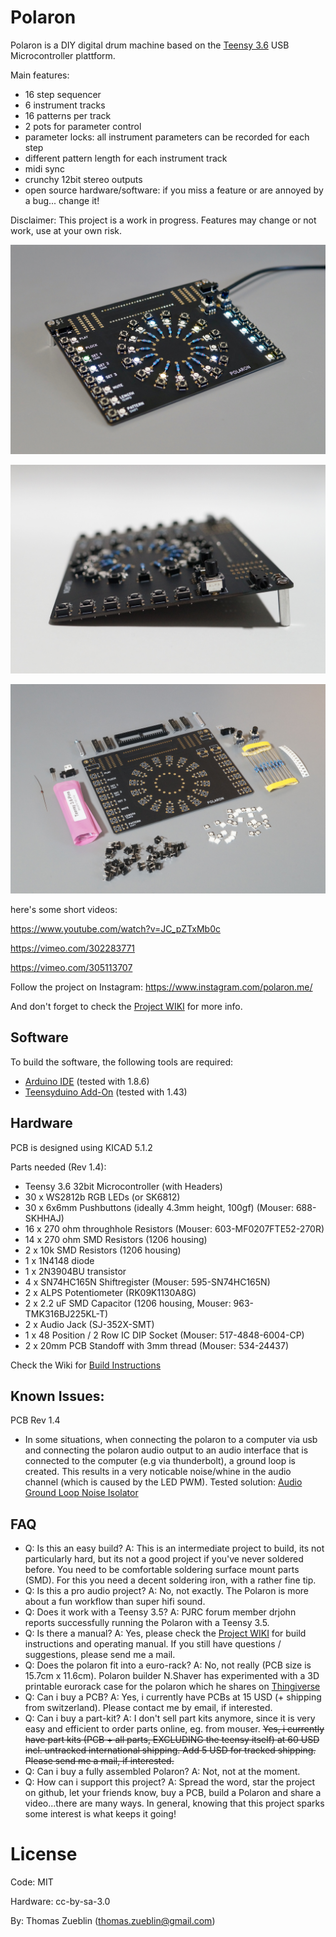 # Polaron

Polaron is a DIY digital drum machine based on the [Teensy 3.6](https://www.pjrc.com/teensy/) USB Microcontroller plattform.

Main features:

- 16 step sequencer
- 6 instrument tracks
- 16 patterns per track
- 2 pots for parameter control
- parameter locks: all instrument parameters can be recorded for each step
- different pattern length for each instrument track
- midi sync
- crunchy 12bit stereo outputs
- open source hardware/software: if you miss a feature or are annoyed by a bug... change it!

Disclaimer: This project is a work in progress. Features may change or not work, use at your own risk.

![Sideview](./Doc/Images/sideview.jpg)

![Profile](./Doc/Images/profileview.jpg)

![Parts](./Doc/Images/parts.jpg)

here's some short videos:

https://www.youtube.com/watch?v=JC_pZTxMb0c

https://vimeo.com/302283771

https://vimeo.com/305113707

Follow the project on Instagram: https://www.instagram.com/polaron.me/

And don't forget to check the [Project WIKI](https://github.com/zueblin/Polaron/wiki) for more info.

## Software

To build the software, the following tools are required:

- [Arduino IDE](https://www.arduino.cc/en/Main/Software) (tested with 1.8.6)
- [Teensyduino Add-On](https://www.pjrc.com/teensy/teensyduino.html) (tested with 1.43)

## Hardware

PCB is designed using KICAD 5.1.2

Parts needed (Rev 1.4):

- Teensy 3.6 32bit Microcontroller (with Headers)
- 30 x WS2812b RGB LEDs (or SK6812)
- 30 x 6x6mm Pushbuttons (ideally 4.3mm height, 100gf) (Mouser: 688-SKHHAJ)
- 16 x 270 ohm throughhole Resistors (Mouser: 603-MF0207FTE52-270R)
- 14 x 270 ohm SMD Resistors (1206 housing)
- 2 x 10k SMD Resistors (1206 housing)
- 1 x 1N4148 diode
- 1 x 2N3904BU transistor
- 4 x SN74HC165N Shiftregister (Mouser: 595-SN74HC165N)
- 2 x ALPS Potentiometer (RK09K1130A8G)
- 2 x 2.2 uF SMD Capacitor (1206 housing, Mouser: 963-TMK316BJ225KL-T)
- 2 x Audio Jack (SJ-352X-SMT)
- 1 x 48 Position / 2 Row IC DIP Socket (Mouser: 517-4848-6004-CP)
- 2 x 20mm PCB Standoff with 3mm thread (Mouser: 534-24437)

Check the Wiki for [Build Instructions](https://github.com/zueblin/Polaron/wiki/Building-the-Polaron)

## Known Issues:
PCB Rev 1.4

- In some situations, when connecting the polaron to a computer via usb and connecting the polaron audio output to an audio interface that is connected to the computer (e.g via thunderbolt), a ground loop is created. This results in a very noticable noise/whine in the audio channel (which is caused by the LED PWM). Tested solution: [Audio Ground Loop Noise Isolator](https://www.pjrc.com/store/audio_ground_isolator.html)

## FAQ

- Q: Is this an easy build? A: This is an intermediate project to build, its not particularly hard, but its not a good project if you've never soldered before. You need to be comfortable soldering surface mount parts (SMD). For this you need a decent soldering iron, with a rather fine tip.
- Q: Is this a pro audio project? A: No, not exactly. The Polaron is more about a fun workflow than super hifi sound.
- Q: Does it work with a Teensy 3.5? A: PJRC forum member drjohn reports successfully running the Polaron with a Teensy 3.5.
- Q: Is there a manual? A: Yes, please check the [Project WIKI](https://github.com/zueblin/Polaron/wiki) for build instructions and operating manual. If you still have questions / suggestions, please send me a mail.
- Q: Does the polaron fit into a euro-rack? A: No, not really (PCB size is 15.7cm x 11.6cm). Polaron builder N.Shaver has experimented with a 3D printable eurorack case for the polaron which he shares on [Thingiverse](https://www.thingiverse.com/thing:3830556)
- Q: Can i buy a PCB? A: Yes, i currently have PCBs at 15 USD (+ shipping from switzerland). Please contact me by email, if interested.
- Q: Can i buy a part-kit? A: I don't sell part kits anymore, since it is very easy and efficient to order parts online, eg. from mouser. ~~Yes, i currently have part kits (PCB + all parts, EXCLUDING the teensy itself) at 60 USD incl. untracked international shipping. Add 5 USD for tracked shipping. Please send me a mail, if interested.~~
- Q: Can i buy a fully assembled Polaron? A: Not, not at the moment.
- Q: How can i support this project? A: Spread the word, star the project on github, let your friends know, buy a PCB, build a Polaron and share a video...there are many ways. In general, knowing that this project sparks some interest is what keeps it going!

# License

Code: MIT

Hardware: cc-by-sa-3.0

By: Thomas Zueblin (thomas.zueblin@gmail.com)

